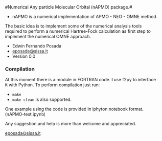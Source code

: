 #Numerical Any particle Molecular Orbital (nAPMO) package.#

* nAPMO is a numerical implementation of APMO - NEO - OMNE method.

The basic idea is to implement some of the numerical analysis tools required to perform a  numerical Hartree-Fock calculation as first step to implement the numerical OMNE approach.

* Edwin Fernando Posada
* [eposada@sissa.it](mailto://eposada@sissa.it)
* Version 0.0

### Compilation ###

At this moment there is a module in FORTRAN code. I use f2py to interface it with Python. To perform compilation just run:

* ``make``
* ``make clean`` is also supported.

One example using the code is provided in iphyton notebook format. (nAPMO-test.ipynb)

Any suggestion and help is more than welcome and appreciated. 

[eposada@sissa.it](mailto://eposada@sissa.it)